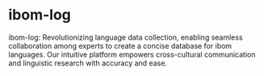 # ibom-log
ibom-log: Revolutionizing language data collection, enabling seamless collaboration among experts to create a concise database for ibom languages. Our intuitive platform empowers cross-cultural communication and linguistic research with accuracy and ease.
